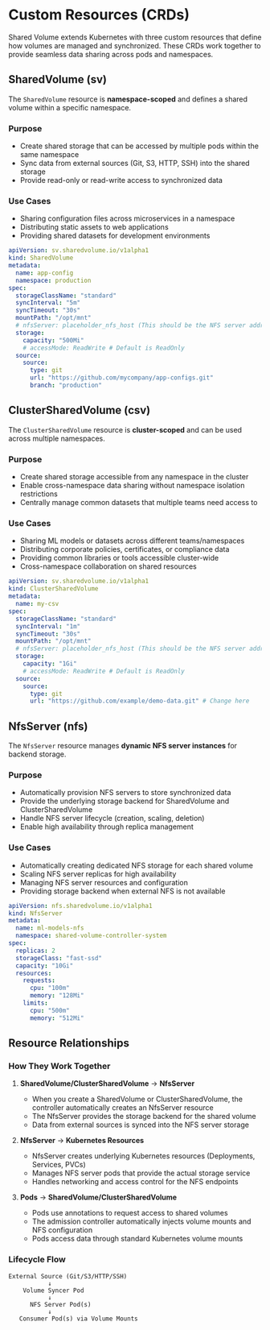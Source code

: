 # Custom Resources (CRDs)

Shared Volume extends Kubernetes with three custom resources that define how volumes are managed and synchronized. These CRDs work together to provide seamless data sharing across pods and namespaces.

## SharedVolume (sv)

The `SharedVolume` resource is **namespace-scoped** and defines a shared volume within a specific namespace.

### Purpose
- Create shared storage that can be accessed by multiple pods within the same namespace
- Sync data from external sources (Git, S3, HTTP, SSH) into the shared storage
- Provide read-only or read-write access to synchronized data

### Use Cases
- Sharing configuration files across microservices in a namespace
- Distributing static assets to web applications
- Providing shared datasets for development environments

```yaml
apiVersion: sv.sharedvolume.io/v1alpha1
kind: SharedVolume
metadata:
  name: app-config
  namespace: production
spec:
  storageClassName: "standard"
  syncInterval: "5m"
  syncTimeout: "30s"
  mountPath: "/opt/mnt"
  # nfsServer: placeholder_nfs_host (This should be the NFS server address when using external NFS)
  storage:
    capacity: "500Mi"
    # accessMode: ReadWrite # Default is ReadOnly
  source:
    source:
      type: git
      url: "https://github.com/mycompany/app-configs.git"
      branch: "production"
```

## ClusterSharedVolume (csv)

The `ClusterSharedVolume` resource is **cluster-scoped** and can be used across multiple namespaces.

### Purpose
- Create shared storage accessible from any namespace in the cluster
- Enable cross-namespace data sharing without namespace isolation restrictions
- Centrally manage common datasets that multiple teams need access to

### Use Cases
- Sharing ML models or datasets across different teams/namespaces
- Distributing corporate policies, certificates, or compliance data
- Providing common libraries or tools accessible cluster-wide
- Cross-namespace collaboration on shared resources

```yaml
apiVersion: sv.sharedvolume.io/v1alpha1
kind: ClusterSharedVolume
metadata:
  name: my-csv
spec:
  storageClassName: "standard"
  syncInterval: "1m"
  syncTimeout: "30s"
  mountPath: "/opt/mnt"
  # nfsServer: placeholder_nfs_host (This should be the NFS server address when using external NFS)
  storage:
    capacity: "1Gi"
    # accessMode: ReadWrite # Default is ReadOnly
  source:
    source:
      type: git
      url: "https://github.com/example/demo-data.git" # Change here
```

## NfsServer (nfs)

The `NfsServer` resource manages **dynamic NFS server instances** for backend storage.

### Purpose
- Automatically provision NFS servers to store synchronized data
- Provide the underlying storage backend for SharedVolume and ClusterSharedVolume
- Handle NFS server lifecycle (creation, scaling, deletion)
- Enable high availability through replica management

### Use Cases
- Automatically creating dedicated NFS storage for each shared volume
- Scaling NFS server replicas for high availability
- Managing NFS server resources and configuration
- Providing storage backend when external NFS is not available

```yaml
apiVersion: nfs.sharedvolume.io/v1alpha1
kind: NfsServer
metadata:
  name: ml-models-nfs
  namespace: shared-volume-controller-system
spec:
  replicas: 2
  storageClass: "fast-ssd"
  capacity: "10Gi"
  resources:
    requests:
      cpu: "100m"
      memory: "128Mi"
    limits:
      cpu: "500m"
      memory: "512Mi"
```

## Resource Relationships

### How They Work Together

1. **SharedVolume/ClusterSharedVolume** → **NfsServer**
   - When you create a SharedVolume or ClusterSharedVolume, the controller automatically creates an NfsServer resource
   - The NfsServer provides the storage backend for the shared volume
   - Data from external sources is synced into the NFS server storage

2. **NfsServer** → **Kubernetes Resources**
   - NfsServer creates underlying Kubernetes resources (Deployments, Services, PVCs)
   - Manages NFS server pods that provide the actual storage service
   - Handles networking and access control for the NFS endpoints

3. **Pods** → **SharedVolume/ClusterSharedVolume**
   - Pods use annotations to request access to shared volumes
   - The admission controller automatically injects volume mounts and NFS configuration
   - Pods access data through standard Kubernetes volume mounts

### Lifecycle Flow

```
External Source (Git/S3/HTTP/SSH)
           ↓
    Volume Syncer Pod
           ↓
      NFS Server Pod(s)
           ↓
   Consumer Pod(s) via Volume Mounts
```
